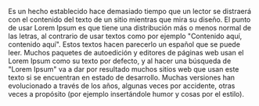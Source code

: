 Es un hecho establecido hace demasiado tiempo que un lector se
distraerá con el contenido del texto de un sitio mientras que
mira su diseño. El punto de usar Lorem Ipsum es que tiene una
distribución más o menos normal de las letras, al contrario de
usar textos como por ejemplo "Contenido aquí, contenido aquí".
Estos textos hacen parecerlo un español que se puede leer. 
Muchos paquetes de autoedición y editores de páginas web usan 
el Lorem Ipsum como su texto por defecto, y al hacer una 
búsqueda de "Lorem Ipsum" va a dar por resultado muchos sitios 
web que usan este texto si se encuentran en estado de 
desarrollo. Muchas versiones han evolucionado a través de los 
años, algunas veces por accidente, otras veces a propósito (por 
ejemplo insertándole humor y cosas por el estilo).